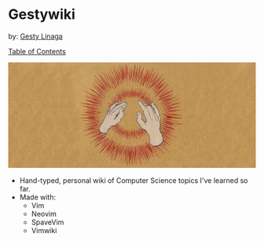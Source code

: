 # Gestywiki 
by: [Gesty Linaga](https://github.com/gestylinaga)

[Table of Contents](docs/index.wiki)

![gestywiki.png](docs/gestywiki.png)

- Hand-typed, personal wiki of Computer Science topics I've learned so far.
- Made with:
    * Vim
    * Neovim
    * SpaveVim
    * Vimwiki

